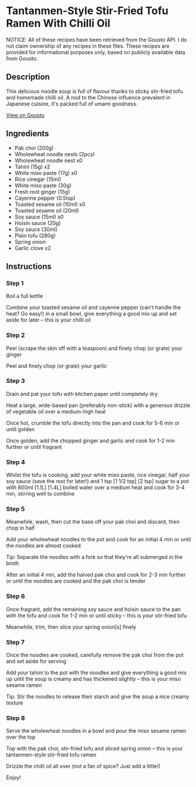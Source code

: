 # Tantanmen-Style Stir-Fried Tofu Ramen With Chilli Oil

NOTICE: All of these recipes have been retrieved from the Gousto API. I do not claim ownership of any recipes in these files. These recipes are provided for informational purposes only, based on publicly available data from Gousto.

## Description

This delicious noodle soup is full of flavour thanks to sticky stir-fried tofu and homemade chilli oil. A nod to the Chinese influence prevalent in Japanese cuisine, it's packed full of umami goodness.

[View on Gousto](https://www.gousto.co.uk/recipes/cookbook/tantanmen-stir-fried-tofu-ramen-with-chilli-oil)

## Ingredients

- Pak choi (200g)
- Wholewheat noodle nests (2pcs)
- Wholewheat noodle nest x0
- Tahini (15g) x2
- White miso paste (17g) x0
- Rice vinegar (15ml)
- White miso paste (30g)
- Fresh root ginger (15g)
- Cayenne pepper (0.5tsp)
- Toasted sesame oil (10ml) x0
- Toasted sesame oil (20ml)
- Soy sauce (15ml) x0
- Hoisin sauce (20g)
- Soy sauce (30ml)
- Plain tofu (280g)
- Spring onion
- Garlic clove x2

## Instructions


### Step 1

Boil a full kettle

Combine your toasted sesame oil and cayenne pepper (can't handle the heat? Go easy!) in a small bowl, give everything a good mix up and set aside for later – this is your chilli oil


### Step 2

Peel (scrape the skin off with a teaspoon) and finely chop (or grate) your ginger

Peel and finely chop (or grate) your garlic


### Step 3

Drain and pat your tofu with kitchen paper until completely dry

Heat a large, wide-based pan (preferably non-stick) with a generous drizzle of vegetable oil over a medium-high heat

Once hot, crumble the tofu directly into the pan and cook for 5-6 min or until golden

Once golden, add the chopped ginger and garlic and cook for 1-2 min further or until fragrant


### Step 4

Whilst the tofu is cooking, add your white miso paste, rice vinegar, half your soy sauce (save the rest for later!) and 1 tsp <span class="text-purple">[1 1/2 tsp] </span><span class="text-danger">[2 tsp]</span> sugar to a pot with 800ml <span class="text-purple">[1.1L] </span><span class="text-danger">[1.4L]</span> boiled water over a medium heat and cook for 3-4 min, stirring well to combine


### Step 5

Meanwhile, wash, then cut the base off your pak choi and discard, then chop in half

Add your wholewheat noodles to the pot and cook for an initial 4 min or until the noodles are almost cooked

Tip: Separate the noodles with a fork so that they're all submerged in the broth

After an initial 4 min, add the halved pak choi and cook for 2-3 min further or until the noodles are cooked and the pak choi is tender


### Step 6

Once fragrant, add the remaining soy sauce and hoisin sauce to the pan with the tofu and cook for 1-2 min or until sticky – this is your stir-fried tofu

Meanwhile, trim, then slice your spring onion[s] finely


### Step 7

Once the noodles are cooked, carefully remove the pak choi from the pot and set aside for serving

Add your tahini to the pot with the noodles and give everything a good mix up until the soup is creamy and has thickened slightly – this is your miso sesame ramen

Tip: Stir the noodles to release their starch and give the soup a nice creamy texture

### Step 8

Serve the wholewheat noodles in a bowl and pour the miso sesame ramen over the top

Top with the pak choi, stir-fried tofu and sliced spring onion – this is your tantanmen-style stir-fried tofu ramen

Drizzle the chilli oil all over (not a fan of spice? Just add a little!)

Enjoy!

